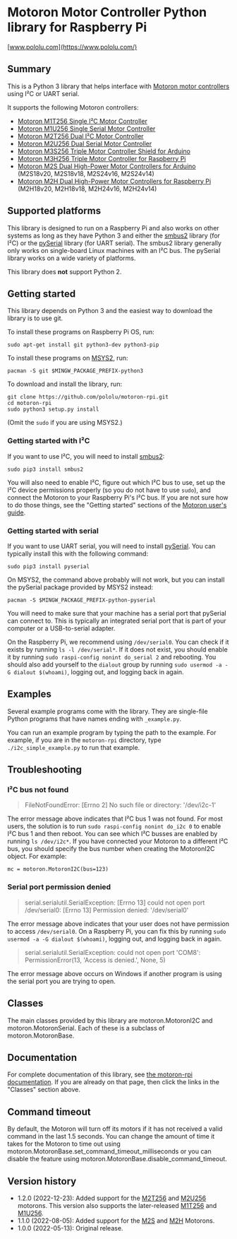 # Motoron Motor Controller Python library for Raspberry Pi

[www.pololu.com](https://www.pololu.com/)

## Summary

This is a Python 3 library that helps interface with
[Motoron motor controllers][motoron] using I&sup2;C or UART serial.

It supports the following Motoron controllers:

- [Motoron M1T256 Single I&sup2;C Motor Controller][M1T256]
- [Motoron M1U256 Single Serial Motor Controller][M1U256]
- [Motoron M2T256 Dual I&sup2;C Motor Controller][M2T256]
- [Motoron M2U256 Dual Serial Motor Controller][M2U256]
- [Motoron M3S256 Triple Motor Controller Shield for Arduino][M3S256]
- [Motoron M3H256 Triple Motor Controller for Raspberry Pi][M3H256]
- [Motoron M2S Dual High-Power Motor Controllers for Arduino][M2S] (M2S18v20, M2S18v18, M2S24v16, M2S24v14)
- [Motoron M2H Dual High-Power Motor Controllers for Raspberry Pi][M2H] (M2H18v20, M2H18v18, M2H24v16, M2H24v14)

## Supported platforms

This library is designed to run on a Raspberry Pi and also works on
other systems as long as they have Python 3 and either the
[smbus2] library (for I&sup2;C) or the [pySerial] library (for UART serial).
The smbus2 library generally only works on single-board Linux machines with
an I&sup2;C bus.  The pySerial library works on a wide variety of platforms.

This library does **not** support Python 2.

## Getting started

This library depends on Python 3 and the easiest way to download the library
is to use git.

To install these programs on Raspberry Pi OS, run:

    sudo apt-get install git python3-dev python3-pip

To install these programs on [MSYS2], run:

    pacman -S git $MINGW_PACKAGE_PREFIX-python3

To download and install the library, run:

    git clone https://github.com/pololu/motoron-rpi.git
    cd motoron-rpi
    sudo python3 setup.py install

(Omit the `sudo` if you are using MSYS2.)

### Getting started with I&sup2;C

If you want to use I&sup2;C, you will need to install [smbus2]:

    sudo pip3 install smbus2

You will also need to enable I&sup2;C, figure out which I&sup2;C bus to use,
set up the I&sup2;C device permissions properly
(so you do not have to use `sudo`), and connect the Motoron to your
Raspberry Pi's I&sup2;C bus.  If you are not sure how to do those things,
see the "Getting started" sections of the [Motoron user's guide][guide].

### Getting started with serial

If you want to use UART serial, you will need to install [pySerial].
You can typically install this with the following command:

    sudo pip3 install pyserial

On MSYS2, the command above probably will not work, but you can install the
pySerial package provided by MSYS2 instead:

    pacman -S $MINGW_PACKAGE_PREFIX-python-pyserial

You will need to make sure that your machine has a serial port that
pySerial can connect to.  This is typically an integrated serial port that is
part of your computer or a USB-to-serial adapter.

On the Raspberry Pi, we recommend using `/dev/serial0`.  You can check if it
exists by running `ls -l /dev/serial*`.
If it does not exist, you should enable it by running
`sudo raspi-config nonint do_serial 2` and rebooting.
You should also add yourself to the `dialout` group by running
`sudo usermod -a -G dialout $(whoami)`, logging out, and logging back in again.

## Examples

Several example programs come with the library.  They are single-file
Python programs that have names ending with `_example.py`.

You can run an example program by typing the path to the example.  For example,
if you are in the `motoron-rpi` directory, type `./i2c_simple_example.py`
to run that example.

## Troubleshooting

### I&sup2;C bus not found

> FileNotFoundError: [Errno 2] No such file or directory: '/dev/i2c-1'

The error message above indicates that I&sup2;C bus 1 was not found.
For most users, the solution is to run `sudo raspi-config nonint do_i2c 0`
to enable I&sup2;C bus 1 and then reboot.
You can see which I&sup2;C busses are enabled by running `ls /dev/i2c*`.
If you have connected your Motoron to a different I&sup2;C bus, you should
specify the bus number when creating the MotoronI2C object.  For example:

    mc = motoron.MotoronI2C(bus=123)

### Serial port permission denied

> serial.serialutil.SerialException: [Errno 13] could not open port /dev/serial0: [Errno 13] Permission denied: '/dev/serial0'

The error message above indicates that your user does not have permission to
access `/dev/serial0`.  On a Raspberry Pi, you can fix this by running
`sudo usermod -a -G dialout $(whoami)`, logging out, and logging back in again.

> serial.serialutil.SerialException: could not open port 'COM8': PermissionError(13, 'Access is denied.', None, 5)

The error message above occurs on Windows if another program is using the
serial port you are trying to open.

## Classes

The main classes provided by this library are motoron.MotoronI2C and
motoron.MotoronSerial.  Each of these is a subclass of motoron.MotoronBase.

## Documentation

For complete documentation of this library, see
[the motoron-rpi documentation][doc].
If you are already on that page, then click the links in the "Classes" section
above.

## Command timeout

By default, the Motoron will turn off its motors if it has not received a valid
command in the last 1.5 seconds.  You can change the amount of time it
takes for the Motoron to time out using
motoron.MotoronBase.set_command_timeout_milliseconds or you can disable the
feature using motoron.MotoronBase.disable_command_timeout.

## Version history

* 1.2.0 (2022-12-23): Added support for the [M2T256] and [M2U256] motorons.
  This version also supports the later-released [M1T256] and [M1U256].
* 1.1.0 (2022-08-05): Added support for the [M2S] and [M2H] Motorons.
* 1.0.0 (2022-05-13): Original release.

[motoron]: https://pololu.com/motoron
[M1T256]: https://www.pololu.com/product/5061
[M1U256]: https://www.pololu.com/product/5063
[M2T256]: https://www.pololu.com/product/5065
[M2U256]: https://www.pololu.com/product/5067
[M3S256]: https://www.pololu.com/category/290
[M3H256]: https://www.pololu.com/category/292
[M2S]: https://www.pololu.com/category/291
[M2H]: https://www.pololu.com/category/293
[doc]: https://pololu.github.io/motoron-rpi/
[guide]: https://www.pololu.com/docs/0J84
[smbus2]: https://github.com/kplindegaard/smbus2
[pySerial]: https://github.com/pyserial/pyserial/
[MSYS2]: https://www.msys2.org/
